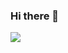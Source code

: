 ### Hi there 👋
<a href="https://blog.naver.com/dhwndud980" target="_blank"><img src="https://img.shields.io/badge/FFFFFF?style=plastic&logo=appveyor&logoColor=90EE90"/></a>

<!--
**JuYeong17/JuYeong17** is a ✨ _special_ ✨ repository because its `README.md` (this file) appears on your GitHub profile.

Here are some ideas to get you started:

- 🔭 I’m currently working on ...
- 🌱 I’m currently learning ...
- 👯 I’m looking to collaborate on ...
- 🤔 I’m looking for help with ...
- 💬 Ask me about ...
- 📫 How to reach me: ...
- 😄 Pronouns: ...
- ⚡ Fun fact: ...
-->
